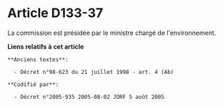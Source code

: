 # Article D133-37

La commission est présidée par le ministre chargé de l'environnement.

**Liens relatifs à cet article**

	**Anciens textes**:

	  - Décret n°98-623 du 21 juillet 1998 - art. 4 (Ab)

	**Codifié par**:

	  - Décret n°2005-935 2005-08-02 JORF 5 août 2005
